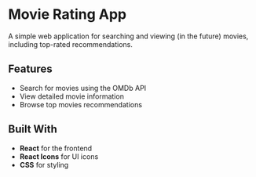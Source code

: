 # Movie Rating App
A simple web application for searching and viewing (in the future) movies, including top-rated recommendations.

## Features
- Search for movies using the OMDb API
- View detailed movie information
- Browse top movies recommendations


## Built With
- **React** for the frontend
- **React Icons** for UI icons
- **CSS** for styling

